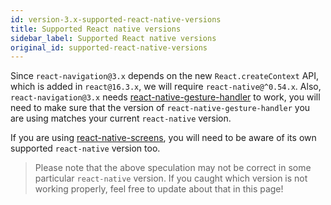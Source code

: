 ```yaml
---
id: version-3.x-supported-react-native-versions
title: Supported React native versions
sidebar_label: Supported React native versions
original_id: supported-react-native-versions
---
```


Since `react-navigation@3.x` depends on the new `React.createContext` API, which is added in `react@16.3.x`, we will require `react-native@^0.54.x`. Also, `react-navigation@3.x` needs [react-native-gesture-handler](https://github.com/kmagiera/react-native-gesture-handler#react-native-support) to work, you will need to make sure that the version of `react-native-gesture-handler` you are using matches your current `react-native` version.

If you are using [react-native-screens](react-native-screens.html), you will need to be aware of its own supported `react-native` version too.

> Please note that the above speculation may not be correct in some particular `react-native` version. If you caught which version is not working properly, feel free to update about that in this page!
